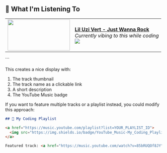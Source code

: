## 🎵 What I'm Listening To

<table>
  <tr>
    <td width="200">
      <a href="https://music.youtube.com/watch?v=85bRUQOf8JY">
        <img src="https://i.ytimg.com/vi/85bRUQOf8JY/maxresdefault.jpg" width="200" height="100">
      </a>
    </td>
    <td>
      <b><a href="https://music.youtube.com/watch?v=85bRUQOf8JY">Lil Uzi Vert - Just Wanna Rock</a></b><br>
      <i>Currently vibing to this while coding</i><br>
      <img src="https://img.shields.io/badge/YouTube_Music-FF0000?style=flat-square&logo=youtube-music&logoColor=white">
    </td>
  </tr>
</table>
```

This creates a nice display with:
1. The track thumbnail
2. The track name as a clickable link
3. A short description
4. The YouTube Music badge

If you want to feature multiple tracks or a playlist instead, you could modify this approach:

```markdown:README.md
## 🎵 My Coding Playlist

<a href="https://music.youtube.com/playlist?list=YOUR_PLAYLIST_ID">
  <img src="https://img.shields.io/badge/YouTube_Music-My_Coding_Playlist-FF0000?style=for-the-badge&logo=youtube-music&logoColor=white">
</a>

Featured track: <a href="https://music.youtube.com/watch?v=85bRUQOf8JY">Lil Uzi Vert - Just Wanna Rock</a>
